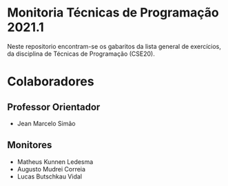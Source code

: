 # Monitoria Técnicas de Programação 2021.1
Neste repositorio encontram-se os gabaritos da lista general de exercícios, da disciplina de Técnicas de Programação (CSE20).
# Colaboradores 
## Professor Orientador
- Jean Marcelo Simão
## Monitores
- Matheus Kunnen Ledesma
- Augusto Mudrei Correia
- Lucas Butschkau Vidal
